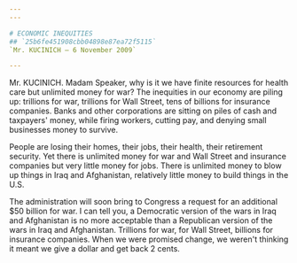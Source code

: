 ```yaml
---
---

# ECONOMIC INEQUITIES
## `25b6fe451908cbb04898e87ea72f5115`
`Mr. KUCINICH — 6 November 2009`

---
```



Mr. KUCINICH. Madam Speaker, why is it we have finite resources for 
health care but unlimited money for war? The inequities in our economy 
are piling up: trillions for war, trillions for Wall Street, tens of 
billions for insurance companies. Banks and other corporations are 
sitting on piles of cash and taxpayers' money, while firing workers, 
cutting pay, and denying small businesses money to survive.

People are losing their homes, their jobs, their health, their 
retirement security. Yet there is unlimited money for war and Wall 
Street and insurance companies but very little money for jobs. There is 
unlimited money to blow up things in Iraq and Afghanistan, relatively 
little money to build things in the U.S.

The administration will soon bring to Congress a request for an 
additional $50 billion for war. I can tell you, a Democratic version of 
the wars in Iraq and Afghanistan is no more acceptable than a 
Republican version of the wars in Iraq and Afghanistan. Trillions for 
war, for Wall Street, billions for insurance companies. When we were 
promised change, we weren't thinking it meant we give a dollar and get 
back 2 cents.
